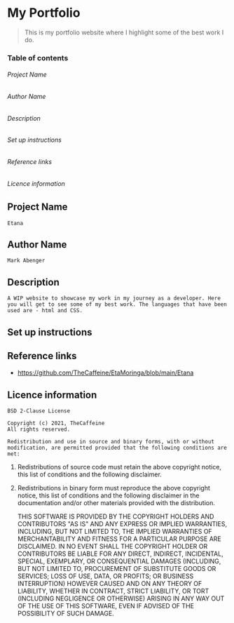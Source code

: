 # My Portfolio 

>This is my portfolio website where I highlight some of the best work I do.

### Table of contents 

###### Project Name 
###### Author Name 
###### Description 
###### Set up instructions
###### Reference links
###### Licence information 


## Project Name

    Etana

## Author Name

    Mark Abenger

## Description 

    A WIP website to showcase my work in my journey as a developer. Here you will get to see some of my best work. The languages that have been used are - html and CSS.

## Set up instructions 

## Reference links

- https://github.com/TheCaffeine/EtaMoringa/blob/main/Etana

## Licence information 

    BSD 2-Clause License

    Copyright (c) 2021, TheCaffeine
    All rights reserved.

    Redistribution and use in source and binary forms, with or without
    modification, are permitted provided that the following conditions are met:

1. Redistributions of source code must retain the above copyright notice, this
   list of conditions and the following disclaimer.

2. Redistributions in binary form must reproduce the above copyright notice,
   this list of conditions and the following disclaimer in the documentation
   and/or other materials provided with the distribution.

    THIS SOFTWARE IS PROVIDED BY THE COPYRIGHT HOLDERS AND CONTRIBUTORS "AS IS"
    AND ANY EXPRESS OR IMPLIED WARRANTIES, INCLUDING, BUT NOT LIMITED TO, THE
    IMPLIED WARRANTIES OF MERCHANTABILITY AND FITNESS FOR A PARTICULAR PURPOSE ARE
    DISCLAIMED. IN NO EVENT SHALL THE COPYRIGHT HOLDER OR CONTRIBUTORS BE LIABLE
    FOR ANY DIRECT, INDIRECT, INCIDENTAL, SPECIAL, EXEMPLARY, OR CONSEQUENTIAL
    DAMAGES (INCLUDING, BUT NOT LIMITED TO, PROCUREMENT OF SUBSTITUTE GOODS OR
    SERVICES; LOSS OF USE, DATA, OR PROFITS; OR BUSINESS INTERRUPTION) HOWEVER
    CAUSED AND ON ANY THEORY OF LIABILITY, WHETHER IN CONTRACT, STRICT LIABILITY,
    OR TORT (INCLUDING NEGLIGENCE OR OTHERWISE) ARISING IN ANY WAY OUT OF THE USE
    OF THIS SOFTWARE, EVEN IF ADVISED OF THE POSSIBILITY OF SUCH DAMAGE.
